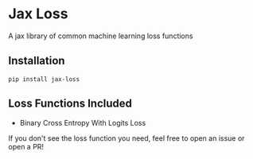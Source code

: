 # Jax Loss
A jax library of common machine learning loss functions

## Installation

``pip install jax-loss``

## Loss Functions Included

- Binary Cross Entropy With Logits Loss

If you don't see the loss function you need, feel free to open an issue or open a PR!
